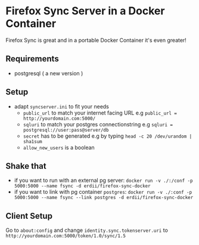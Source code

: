 # Firefox Sync Server in a Docker Container

Firefox Sync is great and in a portable Docker Container it's even greater!


## Requirements

* postgresql ( a new version )


## Setup

* adapt `syncserver.ini` to fit your needs
  * `public_url` to match your internet facing URL e.g `public_url = http://yourdomain.com:5000/`
  * `sqluri` to match your postgres connectionstring e.g `sqluri = postgresql://user:pass@server/db`
  * `secret` has to be generated e.g by typing `head -c 20 /dev/urandom | sha1sum`
  * `allow_new_users` is a boolean


## Shake that

* if you want to run with an external pg server: `docker run -v ./:/conf -p 5000:5000 --name fsync -d erdii/firefox-sync-docker`
* if you want to link with pg container `postgres`: `docker run -v ./:conf -p 5000:5000 --name fsync --link postgres -d erdii/firefox-sync-docker`

## Client Setup

Go to `about:config` and change `identity.sync.tokenserver.uri` to `http://yourdomain.com:5000/token/1.0/sync/1.5`
